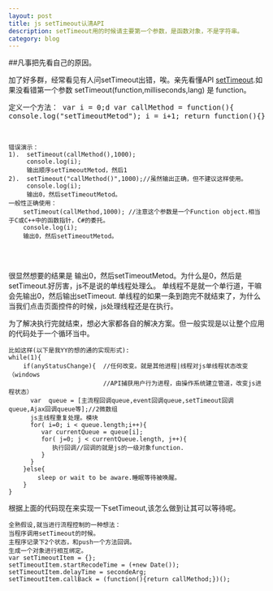 ```yaml
---
layout: post
title: js setTimeout认清API
description: setTimeout用的时候请主要第一个参数，是函数对象，不是字符串。
category: blog
---
```


##凡事把先看自己的原因。

加了好多群，经常看见有人问setTimeout出错，唉。亲先看懂API [setTimeout][1].如果没看错第一个参数
setTimeout(function,milliseconds,lang) 是 function。
    <pre>
    定义一个方法：
    var i = 0;d
    var callMethod = function(){
    	console.log("setTimeoutMetod");
    	i = i+1;
    	return function(){};
    }
    
    错误演示：
    1).  setTimeout(callMethod(),1000);
         console.log(i);
         输出顺序setTimeoutMetod，然后1
    2).  setTimeout("callMethod()",1000);//虽然输出正确，但不建议这样使用。
         console.log(i);
         输出0，然后setTimeoutMetod。
    一般性正确使用：
        setTimeout(callMethod,1000); //注意这个参数是一个Function object.相当于C或C++中的函数指针，C#的委托。
        console.log(i);
        输出0，然后setTimeoutMetod。
  </pre>
很显然想要的结果是 输出0，然后setTimeoutMetod。为什么是0，然后是setTimeout.好厉害，js不是说的单线程处理么。
单线程不是就一个单行道，干嘛会先输出0，然后输出setTimeout.
单线程的如果一条到跑完不就结束了，为什么当我们点击页面控件的时候，js处理线程还是在执行。

为了解决执行完就结束，想必大家都各自的解决方案。但一般实现是以让整个应用的代码处于一个循环当中。

    比如这样(以下是我YY的想的通的实现形式): 
    while(1){
        if(anyStatusChange){  //任何改变。就是其他进程|线程对js单线程状态改变 （windows 
                              //API捕获用户行为进程，由操作系统建立管道，改变js进程状态）
          var  queue = [主流程回调queue,event回调queue,setTimeout回调queue,Ajax回调queue等];//2微数组
          js主线程重复处理。模块
          for( i=0; i < queue.length;i++){
             var currentQueue = queue[i];
             for( j=0; j < currentQueue.length, j++){
                执行回调//回调的就是js的一级对象function.
             }
          }
        }else{
            sleep or wait to be aware.睡眠等待被唤醒。
        } 
    }



根据上面的代码现在来实现一下setTimeout,该怎么做到让其可以等待呢。

    全熟假设,就当进行流程控制的一种想法：
    当程序调用setTimeout的时候。
    主程序记录下2个状态，和push一个方法回调。
    生成一个对象进行相互绑定。
    var setTimeoutItem = {};
    setTimeoutItem.startRecodeTime = (+new Date());
    setTimeoutItem.delayTime = secondeArg;
    setTimeoutItem.callBack = (function(){return callMethod;})();



[1]: http://www.w3schools.com/jsref/met_win_settimeout.asp
